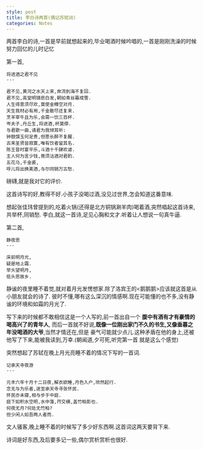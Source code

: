 ```yaml
---
style: post
title: 李白诗两首(偶记苏轼词)
categories: Notes
---
```

两首李白的诗,一首是早前就想起来的,毕业喝酒时候吟唱的,一首是刚刚洗澡的时候努力回忆的儿时记忆

第一首,

    将进酒之君不见
    ---

    君不见,黄河之水天上来,奔流到海不复回.
    君不见,高堂明镜悲白发,朝如青丝暮成雪.
    人生得意须尽欢,莫使金樽空对月.
    天生我材必有用,千金散尽还复来.
    烹羊宰牛且为乐,会需一饮三百杯.
    岑夫子,丹丘生,将进酒,杯莫停.
    与君歌一曲,请君为我倾耳听:
    钟鼓馔玉何足贵,但愿长醉不复醒.
    古来圣贤皆寂寞,唯有饮者留其名.
    陈王昔时宴平乐,斗酒十千肆欢谑.
    主人何为言少钱,竟须沽酒对君酌.
    五花马,千金裘,
    呼儿将出换美酒,与尔同销万古愁.

磅礴,就是我对它的评价.

这首诗写的好,教得不好.小孩子没喝过酒,没见过世界,怎会知道这番意味.

想起张佳玮曾提到的,吃着火锅(还得是北方铜锅涮羊肉)喝着酒,突然唱起这首诗来,共举杯,同销愁.
李白,就这一首诗,足见心胸和文才.听着让人想说一句真牛逼.

第二首,

    静夜思
    ---

    床前明月光,
    疑是地上霜.
    举头望明月,
    低头思故乡.

静谧的夜里睡不着觉,就对着月光发愣想家.除了洛宾王的<鹅鹅鹅>应该就这首是从小朋友就会的诗了.
彼时不懂,哪有这么深沉的情感啊.现在可能懂的也不多,没有静谧的环境和如霜的月光了.

写下来的时候都不敢相信这是一个人写的,前一首出自一个 **腹中有酒有才有豪情的喝高兴了的青年人**,
而后一首就不好说,**既像一位刚出家门不久的书生,又像垂暮之年没喝酒的大爷**,当然才情还在,但是
豪气可能就少点儿.这种矛盾在他的身上,还被他写了下来,能被我读到,万幸.(朝闻道,夕可死,听完第一首
就是这么个感觉)

突然想起了苏轼在晚上月光亮睡不着的情况下写的一首词.

    记承天寺夜游
    ---

    元丰六年十月十二日夜,解衣欲睡,月色入户,欣然起行.
    念无与为乐者,遂至承天寺寻张怀民.
    怀民亦未寝,相与步于中庭.
    庭下如积水空明,水中藻,荇交横,盖竹柏影也.
    何夜无月?何处无竹柏?
    但少闲人如吾两人者而.

文人骚客,晚上睡不着的时候写了多少好东西啊.这首词这两天要背下来.

诗词是好东西,及后要多记一些,偶尔赏析赏析也很好.
